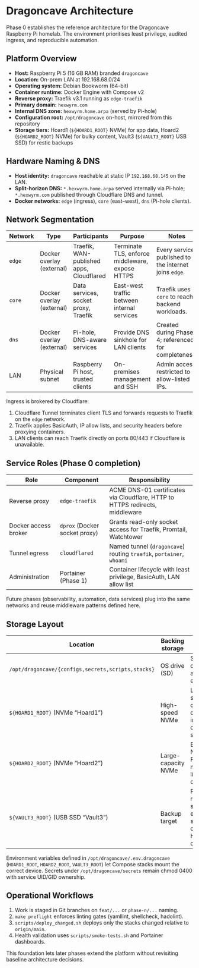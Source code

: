# Dragoncave Architecture

Phase 0 establishes the reference architecture for the Dragoncave Raspberry Pi homelab. The environment prioritises least privilege, audited ingress, and reproducible automation.

## Platform Overview
- **Host:** Raspberry Pi 5 (16 GB RAM) branded `dragoncave`
- **Location:** On-prem LAN at 192.168.68.0/24
- **Operating system:** Debian Bookworm (64-bit)
- **Container runtime:** Docker Engine with Compose v2
- **Reverse proxy:** Traefik v3.1 running as `edge-traefik`
- **Primary domain:** `hexwyrm.com`
- **Internal DNS zone:** `hexwyrm.home.arpa` (served by Pi-hole)
- **Configuration root:** `/opt/dragoncave` on-host, mirrored from this repository
- **Storage tiers:** Hoard1 (`${HOARD1_ROOT}` NVMe) for app data, Hoard2 (`${HOARD2_ROOT}` NVMe) for bulky content, Vault3 (`${VAULT3_ROOT}` USB SSD) for restic backups

## Hardware Naming & DNS
- **Host identity:** `dragoncave` reachable at static IP `192.168.68.145` on the LAN.
- **Split-horizon DNS:** `*.hexwyrm.home.arpa` served internally via Pi-hole; `*.hexwyrm.com` published through Cloudflare DNS and tunnel.
- **Docker networks:** `edge` (ingress), `core` (east–west), `dns` (Pi-hole clients).

## Network Segmentation
| Network | Type | Participants | Purpose | Notes |
| --- | --- | --- | --- | --- |
| `edge` | Docker overlay (external) | Traefik, WAN-published apps, Cloudflared | Terminate TLS, enforce middleware, expose HTTPS | Every service published to the internet joins `edge`. |
| `core` | Docker overlay (external) | Data services, socket proxy, Traefik | East-west traffic between internal services | Traefik uses `core` to reach backend workloads. |
| `dns` | Docker overlay (external) | Pi-hole, DNS-aware services | Provide DNS sinkhole for LAN clients | Created during Phase 4; referenced for completeness. |
| LAN | Physical subnet | Raspberry Pi host, trusted clients | On-premises management and SSH | Admin access restricted to allow-listed IPs. |

Ingress is brokered by Cloudflare:
1. Cloudflare Tunnel terminates client TLS and forwards requests to Traefik on the `edge` network.
2. Traefik applies BasicAuth, IP allow lists, and security headers before proxying containers.
3. LAN clients can reach Traefik directly on ports 80/443 if Cloudflare is unavailable.

## Service Roles (Phase 0 completion)
| Role | Component | Responsibility |
| --- | --- | --- |
| Reverse proxy | `edge-traefik` | ACME DNS-01 certificates via Cloudflare, HTTP to HTTPS redirects, middleware |
| Docker access broker | `dprox` (Docker socket proxy) | Grants read-only socket access for Traefik, Promtail, Watchtower |
| Tunnel egress | `cloudflared` | Named tunnel (`dragoncave`) routing `traefik`, `portainer`, `whoami` |
| Administration | Portainer (Phase 1) | Container lifecycle with least privilege, BasicAuth, LAN allow list |

Future phases (observability, automation, data services) plug into the same networks and reuse middleware patterns defined here.

## Storage Layout
| Location | Backing storage | Purpose |
| --- | --- | --- |
| `/opt/dragoncave/{configs,secrets,scripts,stacks}` | OS drive (SD) | Small, version-controlled assets; easy to edit locally. |
| `${HOARD1_ROOT}` (NVMe “Hoard1”) | High-speed NVMe | Latency-sensitive app data: databases, indexes, observability state. |
| `${HOARD2_ROOT}` (NVMe “Hoard2”) | Large-capacity NVMe | Bulky content: Nextcloud files, Paperless media, Immich libraries, model datasets. |
| `${VAULT3_ROOT}` (USB SSD “Vault3”) | Backup target | Restic repository storing encrypted snapshots of configs + Hoard1/Hoard2 data. |

Environment variables defined in `/opt/dragoncave/.env.dragoncave` (`HOARD1_ROOT`, `HOARD2_ROOT`, `VAULT3_ROOT`) let Compose stacks mount the correct device. Secrets under `/opt/dragoncave/secrets` remain chmod 0400 with service UID/GID ownership.

## Operational Workflows
1. Work is staged in Git branches on `feat/...` or `phase-n/...` naming.
2. `make preflight` enforces linting gates (yamllint, shellcheck, hadolint).
3. `scripts/deploy_changed.sh` deploys only the stacks changed relative to `origin/main`.
4. Health validation uses `scripts/smoke-tests.sh` and Portainer dashboards.

This foundation lets later phases extend the platform without revisiting baseline architecture decisions.

